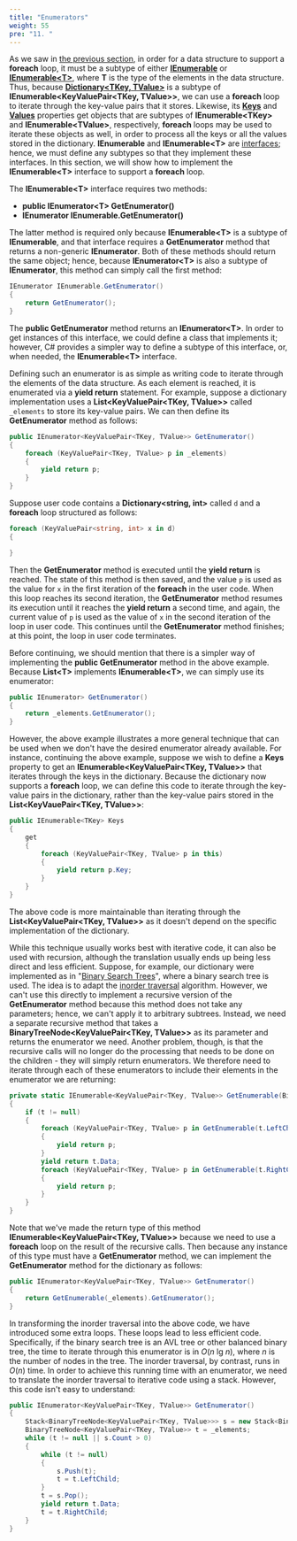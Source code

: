 ```yaml
---
title: "Enumerators"
weight: 55
pre: "11. "
---
```


As we saw in [the previous section](/~rhowell/DataStructures/redirect/foreach), in order for a data structure to support a **foreach** loop, it must be a subtype of either [**IEnumerable**](http://msdn.microsoft.com/en-us/library/system.collections.ienumerable.aspx) or [**IEnumerable\<T\>**](http://msdn.microsoft.com/en-us/library/9eekhta0\(v=vs.110\).aspx), where **T** is the type of the elements in the data structure. Thus, because [**Dictionary\<TKey, TValue\>**](https://msdn.microsoft.com/en-us/library/xfhwa508.aspx) is a subtype of **IEnumerable\<KeyValuePair\<TKey, TValue\>\>**, we can use a **foreach** loop to iterate through the key-value pairs that it stores. Likewise, its [**Keys**](https://docs.microsoft.com/en-us/dotnet/api/system.collections.generic.dictionary-2.keys?view=netframework-4.7.2#System_Collections_Generic_Dictionary_2_Keys) and [**Values**](https://docs.microsoft.com/en-us/dotnet/api/system.collections.generic.dictionary-2.values?view=netframework-4.7.2) properties get objects that are subtypes of **IEnumerable\<TKey\>** and **IEnumerable\<TValue\>**, respectively, **foreach** loops may be used to iterate these objects as well, in order to process all the keys or all the values stored in the dictionary. **IEnumerable** and **IEnumerable\<T\>** are [interfaces](http://people.cs.ksu.edu/~rhowell/DataStructures/redirect/interfaces); hence, we must define any subtypes so that they implement these interfaces. In this section, we will show how to implement the **IEnumerable\<T\>** interface to support a **foreach** loop.

The **IEnumerable\<T\>** interface requires two methods:

- **public IEnumerator\<T\> GetEnumerator()**
- **IEnumerator IEnumerable.GetEnumerator()**

The latter method is required only because **IEnumerable\<T\>** is a subtype of **IEnumerable**, and that interface requires a **GetEnumerator** method that returns a non-generic **IEnumerator**. Both of these methods should return the same object; hence, because **IEnumerator\<T\>** is also a subtype of **IEnumerator**, this method can simply call the first method:

```C#
IEnumerator IEnumerable.GetEnumerator()
{
    return GetEnumerator();
}
```

The **public GetEnumerator** method returns an **IEnumerator\<T\>**. In order to get instances of this interface, we could define a class that implements it; however, C\# provides a simpler way to define a subtype of this interface, or, when needed, the **IEnumerable\<T\>** interface.

Defining such an enumerator is as simple as writing code to iterate through the elements of the data structure. As each element is reached, it is enumerated via a **yield return** statement. For example, suppose a dictionary implementation uses a **List\<KeyValuePair\<TKey, TValue\>\>** called `_elements` to store its key-value pairs. We can then define its **GetEnumerator** method as follows:

```C#
public IEnumerator<KeyValuePair<TKey, TValue>> GetEnumerator()
{
    foreach (KeyValuePair<TKey, TValue> p in _elements)
    {
        yield return p;
    }
}
```

Suppose user code contains a **Dictionary\<string, int\>** called `d` and a **foreach** loop structured as follows:

```C#
foreach (KeyValuePair<string, int> x in d)
{

}
```

Then the **GetEnumerator** method is executed until the **yield return** is reached. The state of this method is then saved, and the value `p` is used as the value for `x` in the first iteration of the **foreach** in the user code. When this loop reaches its second iteration, the **GetEnumerator** method resumes its execution until it reaches the **yield return** a second time, and again, the current value of `p` is used as the value of `x` in the second iteration of the loop in user code. This continues until the **GetEnumerator** method finishes; at this point, the loop in user code terminates.

Before continuing, we should mention that there is a simpler way of implementing the **public GetEnumerator** method in the above example. Because **List\<T\>** implements **IEnumerable\<T\>**, we can simply use its enumerator:

```C#
public IEnumerator> GetEnumerator()
{
    return _elements.GetEnumerator();
}
```

However, the above example illustrates a more general technique that can be used when we don't have the desired enumerator already available. For instance, continuing the above example, suppose we wish to define a **Keys** property to get an **IEnumerable\<KeyValuePair\<TKey, TValue\>\>** that iterates through the keys in the dictionary. Because the dictionary now supports a **foreach** loop, we can define this code to iterate through the key-value pairs in the dictionary, rather than the key-value pairs stored in the **List\<KeyVauePair\<TKey, TValue\>\>**:

```C#
public IEnumerable<TKey> Keys
{
    get
    {
        foreach (KeyValuePair<TKey, TValue> p in this)
        {
            yield return p.Key;
        }
    }
}
```

The above code is more maintainable than iterating through the **List\<KeyValuePair\<TKey, TValue\>\>** as it doesn't depend on the specific implementation of the dictionary.

While this technique usually works best with iterative code, it can also be used with recursion, although the translation usually ends up being less direct and less efficient. Suppose, for example, our dictionary were implemented as in "[Binary Search Trees](http://people.cs.ksu.edu/~rhowell/DataStructures/redirect/binary-search-trees)", where a binary search tree is used. The idea is to adapt the [inorder traversal](http://people.cs.ksu.edu/~rhowell/DataStructures/redirect/inorder-traversal) algorithm. However, we can't use this directly to implement a recursive version of the **GetEnumerator** method because this method does not take any parameters; hence, we can't apply it to arbitrary subtrees. Instead, we need a separate recursive method that takes a **BinaryTreeNode\<KeyValuePair\<TKey, TValue\>\>** as its parameter and returns the enumerator we need. Another problem, though, is that the recursive calls will no longer do the processing that needs to be done on the children - they will simply return enumerators. We therefore need to iterate through each of these enumerators to include their elements in the enumerator we are returning:

```C#
private static IEnumerable<KeyValuePair<TKey, TValue>> GetEnumerable(BinaryTreeNode<KeyValuePair<TKey, TValue>> t)
{
    if (t != null)
    {
        foreach (KeyValuePair<TKey, TValue> p in GetEnumerable(t.LeftChild))
        {
            yield return p;
        }
        yield return t.Data;
        foreach (KeyValuePair<TKey, TValue> p in GetEnumerable(t.RightChild))
        {
            yield return p;
        }
    }
}
```

Note that we've made the return type of this method **IEnumerable\<KeyValuePair\<TKey, TValue\>\>** because we need to use a **foreach** loop on the result of the recursive calls. Then because any instance of this type must have a **GetEnumerator** method, we can implement the **GetEnumerator** method for the dictionary as follows:

```C#
public IEnumerator<KeyValuePair<TKey, TValue>> GetEnumerator()
{
    return GetEnumerable(_elements).GetEnumerator();
}
```

In transforming the inorder traversal into the above code, we have introduced some extra loops. These loops lead to less efficient code. Specifically, if the binary search tree is an AVL tree or other balanced binary tree, the time to iterate through this enumerator is in *O*(*n* lg *n*), where *n* is the number of nodes in the tree. The inorder traversal, by contrast, runs in *O*(*n*) time. In order to achieve this running time with an enumerator, we need to translate the inorder traversal to iterative code using a stack. However, this code isn't easy to understand:

```C#
public IEnumerator<KeyValuePair<TKey, TValue>> GetEnumerator()
{
    Stack<BinaryTreeNode<KeyValuePair<TKey, TValue>>> s = new Stack<BinaryTreeNode<KeyValuePair<TKey, TValue>>>();
    BinaryTreeNode<KeyValuePair<TKey, TValue>> t = _elements;
    while (t != null || s.Count > 0)
    {
        while (t != null)
        {
            s.Push(t);
            t = t.LeftChild;
        }
        t = s.Pop();
        yield return t.Data;
        t = t.RightChild;
    }
}
```
